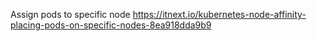 Assign pods to specific node 
https://itnext.io/kubernetes-node-affinity-placing-pods-on-specific-nodes-8ea918dda9b9
